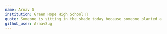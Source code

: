 ```yaml
---
name: Arnav S 
institution: Green Hope High School 🚩 
quote: Someone is sitting in the shade today because someone planted a tree a long time ago
github_user: ArnavSug
---
```

